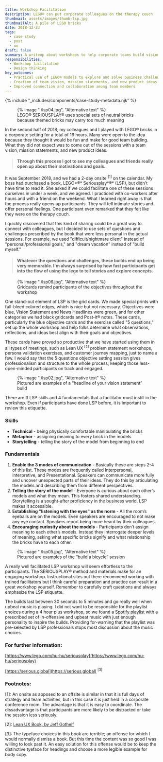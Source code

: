 ```yaml
---
title: Workshop Facilitation
description: LEGO® can put corporate colleagues on the therapy couch
thumbnail: assets/images/thumb-lsp.jpg
thumbnailAlt: A pile of LEGO bricks
date: 2018-12-23
tags:
  - case study
  - post
  - ux
draft: false
summary: A writeup about workshops to help corporate teams build vision statements and generate product ideas. Participants shared insights through creative storytelling with LEGO® bricks.
responsibilities:
  - Workshop facilitation
  - Design thinking
key_outcomes:
  - Practical use of LEGO® models to explore and solve business challenges
  - Creation of team vision, mission statements, and new product ideas
  - Improved connection and collaboration among team members
---
```


{% include "_includes/components/case-study-metadata.njk" %}

<figure>
  {% image "./lsp04.jpg", "Alternative text" %}
<figcaption>LEGO® SERIOUSPLAY® uses special sets of neutral bricks because themed bricks may carry too much meaning</figcaption>
</figure>

In the second half of 2018, my colleagues and I played with LEGO® bricks in a corporate setting for a total of 16 hours. Many were open to the idea because they thought it would be fun and make for good team building. What they did not expect was to come out of the sessions with a team vision, mission statements, and new product ideas.  

> #### Through this process I got to see my colleagues and friends really open up about their motivations and goals.

It was September 2018, and we had a 2-day onsite <sup>[1]</sup> on the calendar. My boss had purchased a book, LEGO*®* Seriousplay*®* (LSP), but didn't have time to read it. She asked if we could facilitate one of these sessions ourselves in under a week, and we agreed. I practiced with co-workers after hours and with a friend on the weekend. What I learned right away is that the process really opens up participants. They will tell intimate stories and offer personal feelings. One participant even remarked that they felt like they were on the therapy couch. 

I quickly discovered that this kind of sharing could be a great way to connect with colleagues, but I decided to use sets of questions and challenges prescribed by the book that were less personal in the actual sessions. For example, we used "difficult/nightmare client" instead of "personal/professional goals," and "dream vacation" instead of "build myself." 

> #### Whatever the questions and challenges, these builds end up being very memorable. I'm always surprised by how fast participants get into the flow of using the lego to tell stories and explore concepts.

<figure>
  {% image "./lsp06.jpg", "Alternative text" %}
<figcaption>Gridcards remind participants of the objectives throughout the workshop</figcaption>
</figure>

One stand-out element of LSP is the grid cards. We made special prints with full-bleed colored edges, which is nice but not necessary. Objectives were blue, Vision Statement and News Headlines were green, and for other categories we had black gridcards and Post-it® notes. These cards, particularly the blue objective cards and the exercise called "5 questions," set up the whole workshop and help folks determine what observations, reflections, and ideas best align with their goals and objectives. 

These cards have proved so productive that we have started using them in all types of meetings, such as Lean UX <sup>[2]</sup> problem statement workshops, persona validation exercises, and customer journey mapping, just to name a few. I would say that the 5 questions objective setting session gives professionalism and structure to the whole process, keeping those less-open-minded participants on track and engaged.

<figure>
  {% image "./lsp02.jpg", "Alternative text" %}
<figcaption>Pictured are examples of a “headline of your vision statement” build</figcaption>
</figure>

There are 3 LSP skills and 4 fundamentals that a facilitator must instill in the workshop. Even if participants have done LSP before, it is important to review this etiquette.

### Skills

- **Technical** - being physically comfortable manipulating the bricks
- **Metaphor** - assigning meaning to every brick in the models
- **Storytelling** - telling the story of the model from beginning to end

### Fundamentals

1. **Enable the 3 modes of communication** - Basically these are steps 2-4 of this list. These modes are frequently called Interpersonal, Interpretive, and Presentational. Speakers can communicate more fully and uncover unexpected parts of their ideas. They do this by articulating the models and describing them from different perspectives. 
2. **Telling the story of the model** - Everyone is curious about each other’s models and what they mean. This fosters shared understanding. Storytelling is a sought-after proficiency in the business world, LSP makes it accessible.
3. **Establishing "listening with the eyes" as the norm** - All the room’s eyeballs are on the models. Even speakers are encouraged to not make any eye contact. Speakers report being more heard by their colleagues. 
4. **Encouraging curiosity about the models** - Participants don’t assign meaning to each other’s models. Instead they interrogate deeper levels of meaning, asking what specific bricks signify and what relationship the 
bricks have to each other.

<figure>
  {% image "./lsp05.jpg", "Alternative text" %}
<figcaption>Pictured are examples of the “build a bicycle” session</figcaption>
</figure>

A really well facilitated LSP workshop will seem effortless to the participants. The SERIOUSPLAY® method and materials make for an engaging workshop. Instructional sites out there recommend working with trained facilitators but I think careful preparation and practice can result in a great workshop yourself. Remember to carefully craft questions and always emphasize the LSP etiquette. 

The builds last between 30 seconds to 5 minutes and go really well when upbeat music is playing. I did not want to be responsible for the playlist choices during a 4 hour plus workshop, so we found a [Spotify playlist](https://open.spotify.com/playlist/1bzQjDPyqp7VI7HtwtSJjN) with a prescribed set of in-offensive and upbeat music with just enough personality to inspire the builds. Providing for-warning that the playlist was pre-selected by LSP professionals stops most discussion about the music choices. 


### For further information:

[https://www.lego.com/hu-hu/seriousplay](https://www.lego.com/hu-hu/seriousplay) 

[https://serious.global](https://serious.global) <sup>[3]</sup> 

### Footnotes:

[1]: An onsite as apposed to an offsite is similar in that it is full days of strategy and team activities, but in this case it is just held in a corporate conference room. The advantage is that it is easy to coordinate. The dissadvantage is that participants are more likely to be distracted or take the session less seriously.

[2]: [Lean UX Book, by Jeff Gothelf](https://www.jeffgothelf.com/books/#LIBROS-PAGE)
 
[3]: The typeface choices in this book are terrible; an offense for which I would normally dismiss a book. But this time the content was so good I was willing to look past it. An easy solution for this offense would be to keep the distinctive tyeface for headings and choose a more legible example for body copy.